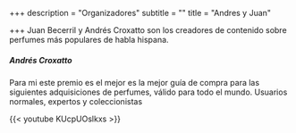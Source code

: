 +++
description = "Organizadores"
subtitle = ""
title = "Andres y Juan"

+++
Juan Becerril y Andrés Croxatto son los creadores de contenido sobre perfumes más populares de habla hispana.

##### Andrés Croxatto

Para mi este premio es el mejor es la mejor guía de compra para las siguientes adquisiciones de perfumes, válido para todo el mundo. Usuarios normales, expertos y coleccionistas

{{< youtube KUcpUOslkxs >}}